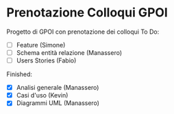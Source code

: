 # Prenotazione Colloqui GPOI
Progetto di GPOI con prenotazione dei colloqui
To Do:
- [ ] Feature (Simone)
- [ ] Schema entità relazione (Manassero)
- [ ] Users Stories (Fabio)

Finished:
- [x] Analisi generale (Manassero)
- [x] Casi d'uso (Kevin)
- [x] Diagrammi UML (Manassero)
